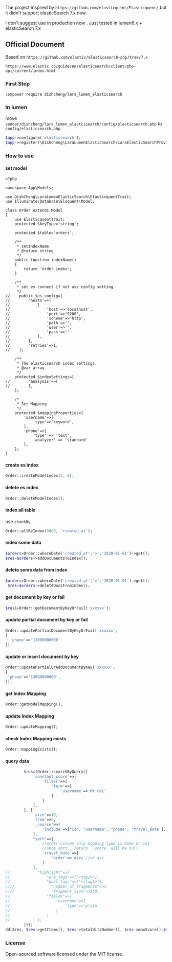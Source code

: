 The project inspired by `https://github.com/elasticquent/Elasticquent/`,but it didn't support elasticSearch 7.x now.

I don't suggest use in production now . Just tested in lumen6.x + elasticSearch 7.x

## Official Document
Based on `https://github.com/elastic/elasticsearch-php/tree/7.x`

`https://www.elastic.co/guide/en/elasticsearch/client/php-api/current/index.html`



### First Step
```
composer require dishcheng/lara_lumen_elasticsearch
```


### In lumen
move `vendor/dishcheng/lara_lumen_elastcisearch/config/elasticsearch.php` to `config/elasticsearch.php`
```php
$app->configure('elasticsearch');
$app->register(\DishCheng\LaraLumenElasticSearch\LaraElasticSearchProvider::class);
```


### How to use
#### set model
```
<?php

namespace App\Models;

use DishCheng\LaraLumenElasticSearch\ElasticquentTrait;
use Illuminate\Database\Eloquent\Model;

class Order extends Model
{
    use ElasticquentTrait;
    protected $keyType='string';

    protected $table='orders';
    
    /**
     * setIndexName
     * @return string
     */
    public function indexName()
    {
        return 'order_index';
    }

    /**
     * set es connect if not use config setting
     */
//    public $es_config=[
//        'hosts'=>[
//            [
//                'host'=>'localhost',
//                'port'=>'9200',
//                'scheme'=>'http',
//                'path'=>'',
//                'user'=>'',
//                'pass'=>''
//            ],
//        ],
//        'retries'=>1,
//    ];

    /**
     * The elasticsearch index settings.
     * @var array
     */
    protected $indexSettings=[
//        'analysis'=>[
//        ],
    ];

    /*
     * Set Mapping
     */
    protected $mappingProperties=[
        'username'=>[
            'type'=>'keyword',
        ],
        'phone'=>[
            'type' => 'text',
            'analyzer' => 'standard'
        ],
    ];
}

```

#### create es index
```php
Order::createModelIndex(2, 0);
```

#### delete es index
```php
Order::deleteModelIndex();
```

#### index all  table
use `chunkBy`
```php
Order::allReIndex(3000, 'created_at');
```


#### index some data
```php
$orders=Order::whereDate('created_at','>','2020-01-01')->get();
$res=$orders->addDocumentsToIndex();
```

#### delete some data from index
```php
$orders=Order::whereDate('created_at','>','2020-01-01')->get();
 $res=$orders->deleteDocsFromIndex();
```

#### get document by key or fail
```php
$res1=Order::getDocumentByKeyOrFail('xxxxxx');
```


#### update partial document by key or fail
```php
Order::updatePartialDocumentByKeyOrFail('xxxxxx',
[
  'phone'=>'13000000000'
]);
```

#### update or insert document by key
```php
Order::updatePartialOrAddDocumentByKey('xxxxxx',
[
 'phone'=>'13000000000',
]);
```

#### get Index Mapping
```php
Order::getModelMapping();
```

#### update Index Mapping
```php
Order::updateMapping();
```

#### check Index Mapping exists
```php
Order::mappingExists();
```

#### query data
```php
        $res=(Order::searchByQuery([
            'constant_score'=>[
                'filter'=>[
                    'term'=>[
                        'username'=>'Mr.Cai'
                    ]
                ]
            ],
        ], [
            'size'=>10,
            'from'=>0,
            '_source'=>[
                'include'=>["id", "username", "phone", 'travel_date'],
            ],
            "sort"=>[
                //order column only mapping type is date or int
                //once sort , return `_score` will be null
                'travel_date'=>[
                    'order'=>'desc'//or asc
                ]
            ],
//            "highlight"=>[
//                "pre_tags"=>["<tag1>"],
//                "post_tags"=>["</tag1>"],
////                "number_of_fragments"=>3,
////                "fragment_size"=>150,
//                "fields"=>[
//                    'username'=>[
//                        'type'=>'plain'
//                    ]
//                ]
//            ],
        ]));
dd($res, $res->getItems(), $res->totalHitsNumber(), $res->maxScore(),$res->getAggregations(),$res->getHits());
```



### License
Open-sourced software licensed under the MIT license.